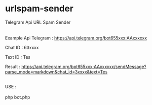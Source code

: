 # urlspam-sender
Telegram Api URL Spam Sender
<br><br><br>
Example 
Api Telegram :  https://api.telegram.org/bot655xxx:AAxxxxxx

Chat ID : 63xxxx

Text ID : Tes

Result : https://api.telegram.org/bot655xxx:AAxxxxxx/sendMessage?parse_mode=markdown&chat_id=3xxxx&text=Tes
<br><br>


USE : <br><br>
php bot.php
